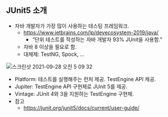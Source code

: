 ## JUnit5 소개
- 자바 개발자가 가장 많이 사용하는 테스팅 프레임워크.
  * https://www.jetbrains.com/lp/devecosystem-2019/java/
    * “단위 테스트를 작성하는 자바 개발자 93% JUnit을 사용함.”
  * 자바 8 이상을 필요로 함.
  * 대체제: TestNG, Spock, ...

![스크린샷 2021-09-28 오전 5 09 32](https://user-images.githubusercontent.com/18282470/134977950-e4136230-a488-4b56-86d7-58a5f95bb2dd.png)

- Platform:  테스트를 실행해주는 런처 제공. TestEngine API 제공.
- Jupiter: TestEngine API 구현체로 JUnit 5를 제공.
- Vintage: JUnit 4와 3을 지원하는 TestEngine 구현체.
- 참고
  * https://junit.org/junit5/docs/current/user-guide/
